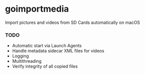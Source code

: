 # goimportmedia
Import pictures and videos from SD Cards automatically on macOS

### TODO
* Automatic start via Launch Agents
* Handle metadata sidecar XML files for videos
* Logging
* Multithreading
* Verify integrity of all copied files